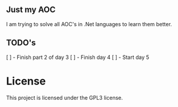 ## Just my AOC

I am trying to solve all AOC's in .Net languages to learn them better.


## TODO's
[ ] - Finish part 2 of day 3
[ ] - Finish day 4
[ ] - Start day 5

# License
This project is licensed under the GPL3 license.